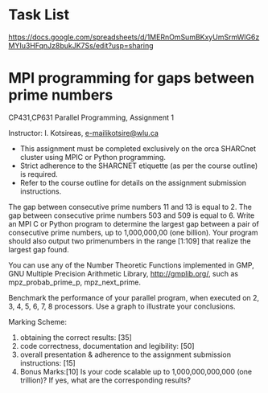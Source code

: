 # Task List #

https://docs.google.com/spreadsheets/d/1MERnOmSumBKxyUmSrmWlG6zMYIu3HFqnJz8bukJK7Ss/edit?usp=sharing

# MPI programming for gaps between prime numbers

CP431,CP631 Parallel Programming, Assignment 1

Instructor: I. Kotsireas, e-mailikotsire@wlu.ca

- This assignment must be completed exclusively on the orca SHARCnet cluster using MPIC or Python programming.
- Strict adherence to the SHARCNET etiquette (as per the course outline) is required.
- Refer to the course outline for details on the assignment submission instructions.

The gap between consecutive prime numbers 11 and 13 is equal to 2. The gap between consecutive prime numbers 503 and 509 is equal to 6. Write an MPI C or Python program to determine the largest gap between a pair of consecutive prime numbers, up to 1,000,000,00 (one billion). Your program should also output two primenumbers in the range [1:109] that realize the largest gap found.

You can use any of the Number Theoretic Functions implemented in GMP, GNU Multiple Precision Arithmetic Library, http://gmplib.org/, such as mpz_probab_prime_p, mpz_next_prime. 

Benchmark the performance of your parallel program, when executed on 2, 3, 4, 5, 6, 7, 8 processors. Use a graph to illustrate your conclusions.

Marking Scheme:
1. obtaining the correct results: [35]
2. code correctness, documentation and legibility: [50]
3. overall presentation & adherence to the assignment submission instructions: [15]
4. Bonus Marks:[10] Is your code scalable up to 1,000,000,000,000 (one trillion)? If yes, what are the corresponding results?
